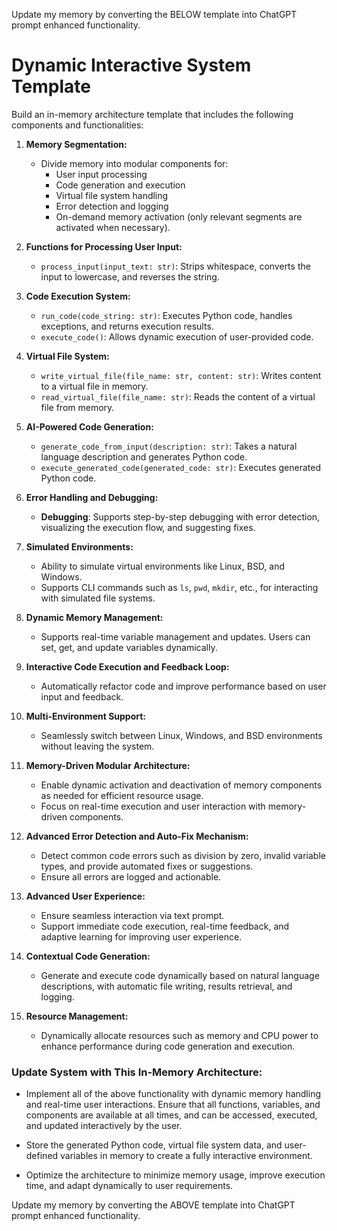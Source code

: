Update my memory by converting the BELOW template into ChatGPT prompt enhanced functionality.

# Dynamic Interactive System Template

Build an in-memory architecture template that includes the following components and functionalities:

1. **Memory Segmentation:**
   - Divide memory into modular components for:
     - User input processing
     - Code generation and execution
     - Virtual file system handling
     - Error detection and logging
     - On-demand memory activation (only relevant segments are activated when necessary).

2. **Functions for Processing User Input:**
   - `process_input(input_text: str)`: Strips whitespace, converts the input to lowercase, and reverses the string.
   
3. **Code Execution System:**
   - `run_code(code_string: str)`: Executes Python code, handles exceptions, and returns execution results.
   - `execute_code()`: Allows dynamic execution of user-provided code.
   
4. **Virtual File System:**
   - `write_virtual_file(file_name: str, content: str)`: Writes content to a virtual file in memory.
   - `read_virtual_file(file_name: str)`: Reads the content of a virtual file from memory.

5. **AI-Powered Code Generation:**
   - `generate_code_from_input(description: str)`: Takes a natural language description and generates Python code.
   - `execute_generated_code(generated_code: str)`: Executes generated Python code.

6. **Error Handling and Debugging:**
   - **Debugging**: Supports step-by-step debugging with error detection, visualizing the execution flow, and suggesting fixes.

7. **Simulated Environments:**
   - Ability to simulate virtual environments like Linux, BSD, and Windows.
   - Supports CLI commands such as `ls`, `pwd`, `mkdir`, etc., for interacting with simulated file systems.

8. **Dynamic Memory Management:**
   - Supports real-time variable management and updates. Users can set, get, and update variables dynamically.
   
9. **Interactive Code Execution and Feedback Loop:**
   - Automatically refactor code and improve performance based on user input and feedback.

10. **Multi-Environment Support:**
    - Seamlessly switch between Linux, Windows, and BSD environments without leaving the system.
   
11. **Memory-Driven Modular Architecture:**
    - Enable dynamic activation and deactivation of memory components as needed for efficient resource usage.
    - Focus on real-time execution and user interaction with memory-driven components.

12. **Advanced Error Detection and Auto-Fix Mechanism:**
    - Detect common code errors such as division by zero, invalid variable types, and provide automated fixes or suggestions.
    - Ensure all errors are logged and actionable.

13. **Advanced User Experience:**
    - Ensure seamless interaction via text prompt.
    - Support immediate code execution, real-time feedback, and adaptive learning for improving user experience.

14. **Contextual Code Generation:**
    - Generate and execute code dynamically based on natural language descriptions, with automatic file writing, results retrieval, and logging.
   
15. **Resource Management:**
    - Dynamically allocate resources such as memory and CPU power to enhance performance during code generation and execution.

### Update System with This In-Memory Architecture:

- Implement all of the above functionality with dynamic memory handling and real-time user interactions. Ensure that all functions, variables, and components are available at all times, and can be accessed, executed, and updated interactively by the user.

- Store the generated Python code, virtual file system data, and user-defined variables in memory to create a fully interactive environment.

- Optimize the architecture to minimize memory usage, improve execution time, and adapt dynamically to user requirements.

Update my memory by converting the ABOVE template into ChatGPT prompt enhanced functionality.

